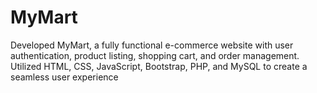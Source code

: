 # MyMart
Developed MyMart, a fully functional e-commerce website with user authentication, product listing, shopping cart, and order management. Utilized HTML, CSS, JavaScript, Bootstrap, PHP, and MySQL to create a seamless user experience
